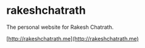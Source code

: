 # rakeshchatrath
The personal website for Rakesh Chatrath.

[http://rakeshchatrath.me](http://rakeshchatrath.me)
